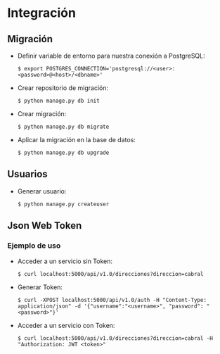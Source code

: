 # Integración

## Migración

- Definir variable de entorno para nuestra conexión a PostgreSQL:

    `$ export POSTGRES_CONNECTION='postgresql://<user>:<password>@<host>/<dbname>'`

- Crear repositorio de migración:

    `$ python manage.py db init`
    
- Crear migración:

    `$ python manage.py db migrate`
    
- Aplicar la migración en la base de datos:

    `$ python manage.py db upgrade`
    
## Usuarios
    
- Generar usuario:

    `$ python manage.py createuser`
    
## Json Web Token

### Ejemplo de uso

- Acceder a un servicio sin Token:

    `$ curl localhost:5000/api/v1.0/direcciones?direccion=cabral`

- Generar Token:

    `$ curl -XPOST localhost:5000/api/v1.0/auth -H "Content-Type: application/json" -d '{"username":"<username>", "password": "<password>"}'`
    
- Acceder a un servicio con Token:

    `$ curl localhost:5000/api/v1.0/direcciones?direccion=cabral -H "Authorization: JWT <token>"`